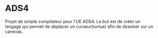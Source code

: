 # ADS4

Projet de simple compilateur pour l'UE ADS4. Le but est de créer un langage qui permet de deplacer un curseur(tortue)
afin de dessiner sur un canevas.
